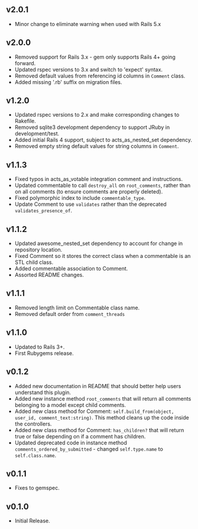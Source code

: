 v2.0.1
------

- Minor change to eliminate warning when used with Rails 5.x

v2.0.0
------

- Removed support for Rails 3.x - gem only supports Rails 4+ going forward.
- Updated rspec versions to 3.x and switch to 'expect' syntax.
- Removed default values from referencing id columns in `Comment` class.
- Added missing '.rb' suffix on migration files.

v1.2.0
------

- Updated rspec versions to 2.x and make corresponding changes to Rakefile.
- Removed sqlite3 development dependency to support JRuby in development/test.
- Added initial Rails 4 support, subject to acts_as_nested_set dependency.
- Removed empty string default values for string columns in `Comment`.

v1.1.3
------

- Fixed typos in acts_as_votable integration comment and instructions.
- Updated commentable to call `destroy_all` on `root_comments`, rather than on all comments (to ensure comments are properly deleted).
- Fixed polymorphic index to include `commentable_type`.
- Update Comment to use `validates` rather than the deprecated `validates_presence_of`.

v1.1.2
------

- Updated awesome_nested_set dependency to account for change in repository location.
- Fixed Comment so it stores the correct class when a commentable is an STL child class.
- Added commentable association to Comment.
- Assorted README changes.

v1.1.1
------

- Removed length limit on Commentable class name.
- Removed default order from `comment_threads`

v1.1.0
------

- Updated to Rails 3+.
- First Rubygems release.

v0.1.2
------

- Added new documentation in README that should better help users understand this plugin.
- Added new instance method `root_comments` that will return all comments belonging to a model except child comments.
- Added new class method for Comment: `self.build_from(object, user_id, comment_text:string)`. This method cleans up the code inside the controllers.
- Added new class method for Comment: `has_children?` that will return true or false depending on if a comment has children.
- Updated deprecated code in instance method `comments_ordered_by_submitted` - changed `self.type.name` to `self.class.name`.

v0.1.1
------

- Fixes to gemspec.

v0.1.0
------

- Initial Release.

